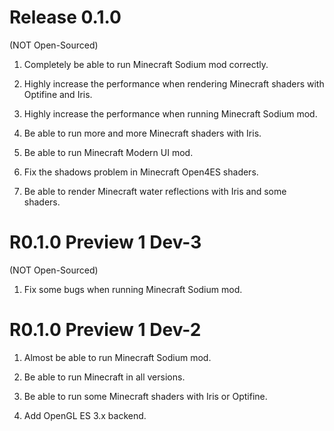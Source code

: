 # Release 0.1.0

(NOT Open-Sourced)

1. Completely be able to run Minecraft Sodium mod correctly.

2. Highly increase the performance when rendering Minecraft shaders with Optifine and Iris.

3. Highly increase the performance when running Minecraft Sodium mod.

4. Be able to run more and more Minecraft shaders with Iris.

5. Be able to run Minecraft Modern UI mod.

6. Fix the shadows problem in Minecraft Open4ES shaders.

7. Be able to render Minecraft water reflections with Iris and some shaders.

# R0.1.0 Preview 1 Dev-3

(NOT Open-Sourced)

1. Fix some bugs when running Minecraft Sodium mod.

# R0.1.0 Preview 1 Dev-2

1. Almost be able to run Minecraft Sodium mod.

2. Be able to run Minecraft in all versions.

3. Be able to run some Minecraft shaders with Iris or Optifine.

4. Add OpenGL ES 3.x backend.
